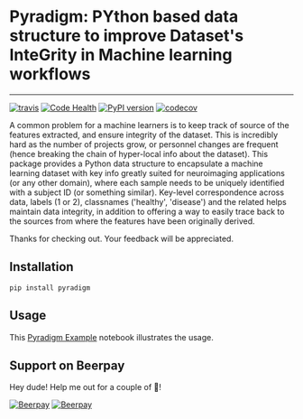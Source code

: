 # Pyradigm: PYthon based data structure to improve Dataset's InteGrity in Machine learning workflows
----

[![travis](https://travis-ci.org/raamana/pyradigm.svg?branch=master)](https://travis-ci.org/raamana/pyradigm.svg?branch=master)
[![Code Health](https://landscape.io/github/raamana/pyradigm/master/landscape.svg?style=flat)](https://landscape.io/github/raamana/pyradigm/master)
[![PyPI version](https://badge.fury.io/py/pyradigm.svg)](https://badge.fury.io/py/pyradigm)
[![codecov](https://codecov.io/gh/raamana/pyradigm/branch/master/graph/badge.svg)](https://codecov.io/gh/raamana/pyradigm)

A common problem for a machine learners is to keep track of source of the features extracted, and ensure integrity of the dataset. This is incredibly hard as the number of projects grow, or personnel changes are frequent (hence breaking the chain of hyper-local info about the dataset). This package provides a Python data structure to encapsulate a machine learning dataset with key info greatly suited for neuroimaging applications (or any other domain), where each sample needs to be uniquely identified with a subject ID (or something similar). Key-level correspondence across data, labels (1 or 2), classnames ('healthy', 'disease') and the related helps maintain data integrity, in addition to offering a way to easily trace back to the sources from where the features have been originally derived.

Thanks for checking out. Your feedback will be appreciated.

## Installation

`pip install pyradigm`

## Usage

This [Pyradigm Example](PyradigmExample.ipynb) notebook illustrates the usage.


## Support on Beerpay
Hey dude! Help me out for a couple of :beers:!

[![Beerpay](https://beerpay.io/raamana/pyradigm/badge.svg?style=beer-square)](https://beerpay.io/raamana/pyradigm)  [![Beerpay](https://beerpay.io/raamana/pyradigm/make-wish.svg?style=flat-square)](https://beerpay.io/raamana/pyradigm?focus=wish)

